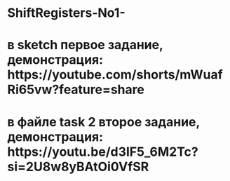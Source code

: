# ShiftRegisters-No1-
<h1>в sketch первое задание, демонстрация: https://youtube.com/shorts/mWuafRi65vw?feature=share</h1>
<h1>в файле task 2 второе задание, демонстрация: https://youtu.be/d3IF5_6M2Tc?si=2U8w8yBAtOi0VfSR</h1>
